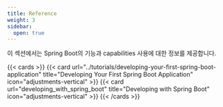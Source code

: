 ```yaml
---
title: Reference
weight: 3
sidebar:
  open: true
---
```


이 섹션에서는 Spring Boot의 기능과 capabilities 사용에 대한 정보를 제공합니다.

{{< cards >}}
  {{< card url="../tutorials/developing-your-first-spring-boot-application" title="Developing Your First  Spring Boot Application" icon="adjustments-vertical" >}}
  {{< card url="developing_with_spring_boot" title="Developing with Spring Boot" icon="adjustments-vertical" >}}
{{< /cards >}}

